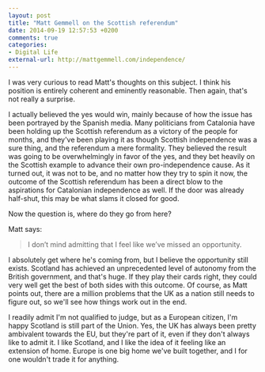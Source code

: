 ```yaml
---
layout: post
title: "Matt Gemmell on the Scottish referendum"
date: 2014-09-19 12:57:53 +0200
comments: true
categories: 
- Digital Life
external-url: http://mattgemmell.com/independence/
---
```


I was very curious to read Matt's thoughts on this subject. I think his position is entirely coherent and eminently reasonable. Then again, that's not really a surprise.

I actually believed the yes would win, mainly because of how the issue has been portrayed by the Spanish media. Many politicians from Catalonia have been holding up the Scottish referendum as a victory of the people for months, and they've been playing it as though Scottish independence was a sure thing, and the referendum a mere formality. They believed the result was going to be overwhelmingly in favor of the yes, and they bet heavily on the Scottish example to advance their own pro-independence cause. As it turned out, it was not to be, and no matter how they try to spin it now, the outcome of the Scottish referendum has been a direct blow to the aspirations for Catalonian independence as well. If the door was already half-shut, this may be what slams it closed for good.

Now the question is, where do they go from here?

Matt says:

> I don’t mind admitting that I feel like we’ve missed an opportunity.

I absolutely get where he's coming from, but I believe the opportunity still exists. Scotland has achieved an unprecedented level of autonomy from the British government, and that's huge. If they play their cards right, they could very well get the best of both sides with this outcome. Of course, as Matt points out, there are a million problems that the UK as a nation still needs to figure out, so we'll see how things work out in the end.

I readily admit I'm not qualified to judge, but as a European citizen, I'm happy Scotland is still part of the Union. Yes, the UK has always been pretty ambivalent towards the EU, but they're part of it, even if they don't always like to admit it. I like Scotland, and I like the idea of it feeling like an extension of home. Europe is one big home we've built together, and I for one wouldn't trade it for anything.